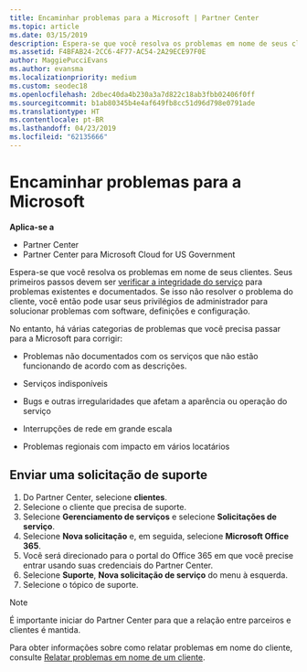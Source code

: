 ```yaml
---
title: Encaminhar problemas para a Microsoft | Partner Center
ms.topic: article
ms.date: 03/15/2019
description: Espera-se que você resolva os problemas em nome de seus clientes. No entanto, há várias categorias de problemas que você precisará de entregá-la à Microsoft para corrigir.
ms.assetid: F4BFAB24-2CC6-4F77-AC54-2A29ECE97F0E
author: MaggiePucciEvans
ms.author: evansma
ms.localizationpriority: medium
ms.custom: seodec18
ms.openlocfilehash: 2dbec40da4b230a3a7d822c18ab3fbb02406f0ff
ms.sourcegitcommit: b1ab80345b4e4af649fb8cc51d96d798e0791ade
ms.translationtype: HT
ms.contentlocale: pt-BR
ms.lasthandoff: 04/23/2019
ms.locfileid: "62135666"
---
```

# <a name="escalate-problems-to-microsoft"></a>Encaminhar problemas para a Microsoft

**Aplica-se a**

-  Partner Center
-  Partner Center para Microsoft Cloud for US Government


Espera-se que você resolva os problemas em nome de seus clientes. Seus primeiros passos devem ser [verificar a integridade do serviço](check-service-health.md) para problemas existentes e documentados. Se isso não resolver o problema do cliente, você então pode usar seus privilégios de administrador para solucionar problemas com software, definições e configuração.

No entanto, há várias categorias de problemas que você precisa passar para a Microsoft para corrigir:

-   Problemas não documentados com os serviços que não estão funcionando de acordo com as descrições.

-   Serviços indisponíveis

-   Bugs e outras irregularidades que afetam a aparência ou operação do serviço

-   Interrupções de rede em grande escala

-   Problemas regionais com impacto em vários locatários

## <a name="submit-a-support-request"></a>Enviar uma solicitação de suporte

1. Do Partner Center, selecione **clientes**.
2. Selecione o cliente que precisa de suporte.
3. Selecione **Gerenciamento de serviços** e selecione **Solicitações de serviço**.
4. Selecione **Nova solicitação** e, em seguida, selecione **Microsoft Office 365**.
5. Você será direcionado para o portal do Office 365 em que você precise entrar usando suas credenciais do Partner Center.
6. Selecione **Suporte**, **Nova solicitação de serviço** do menu à esquerda.
7. Selecione o tópico de suporte.

>[!NOTE]
>É importante iniciar do Partner Center para que a relação entre parceiros e clientes é mantida. 


Para obter informações sobre como relatar problemas em nome do cliente, consulte [Relatar problemas em nome de um cliente](report-problems-on-behalf-of-a-customer.md).

 

 



